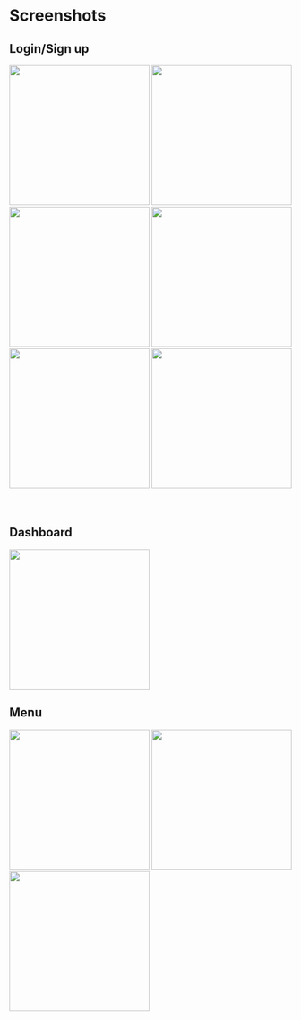 # Screenshots

## Login/Sign up

<img src="https://user-images.githubusercontent.com/39546098/177978199-81640d4c-6aa8-4537-9ac9-52d0ae7e70c0.png" width="250" />       <img src="https://user-images.githubusercontent.com/39546098/177978201-5235d817-a282-43f8-9c50-8eda74ae2bd7.png" width="250" />       <img src="https://user-images.githubusercontent.com/39546098/177978205-c3856def-f9b3-46df-a0ce-8213f389ee3f.png" width="250" />       <img src="https://user-images.githubusercontent.com/39546098/177978208-738d513b-5189-49c1-870c-dc16b011998c.png" width="250" />       <img src="https://user-images.githubusercontent.com/39546098/177978211-e963b103-ee88-4ed2-8d87-920b79ae1724.png" width="250" />       <img src="https://user-images.githubusercontent.com/39546098/177978193-4f632288-e061-443e-b9fc-666d9fd5a302.png" width="250" /> <br /> <br /> <br />


## Dashboard
<img src="https://user-images.githubusercontent.com/39546098/177978250-e47770a7-8501-471e-8ca5-1be64a237f10.png" width="250" />


## Menu
<img src="https://user-images.githubusercontent.com/39546098/177980595-b9f6cd72-db77-49d4-8c9b-fc1aeadc23c2.png" width="250" />   <img src="(https://user-images.githubusercontent.com/39546098/177980779-3f644b87-9e08-4f0b-8baa-d6685161a26f.png" width="250" />
<img src="https://user-images.githubusercontent.com/39546098/177980861-8182e549-76e5-4ec8-9fcf-5e4b101e28df.png" width="250" />

